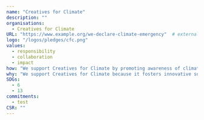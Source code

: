 ```yaml
---
name: "Creatives for Climate"
description: ""
organisations: 
  - Creatives for Climate
URL: "https://www.example.org/we-declare-climate-emergency"  # external or internal URL to pledge site or info
logo: "/logos/pledges/cfc.png"
values: 
  - responsibility
  - collaboration
  - impact
how: "We support Creatives for Climate by promoting awareness of climate issues through creative projects, collaborating with artists and designers to inspire positive change, and engaging communities in sustainability initiatives."
why: "We support Creatives for Climate because it fosters innovative solutions and creative expressions that address climate change. By engaging artists and creatives, we can raise awareness, inspire action, and promote sustainable practices that contribute to a healthier planet for future generations."
SDGs: 
  - 6
  - 13
commitments:
  - test
CSR: ""
---
```

